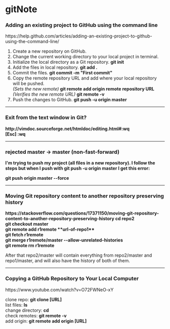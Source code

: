 # gitNote

<h3>Adding an existing project to GitHub using the command line</h3>
https://help.github.com/articles/adding-an-existing-project-to-github-using-the-command-line/

1. Create a new repository on GitHub. 
2. Change the current working directory to your local project in terminal.
3. Initialize the local directory as a Git repository. <strong>git init</strong>
4. Add the files in local repository. <strong>git add .</strong>
5. Commit the files. <strong>git commit -m "First commit"</strong>
6. Copy the remote repository URL and add where your local repository will be pushed. <br/>
    <em>(Sets the new remote)</em> <strong>git remote add origin remote repository URL</strong><br/>
    <em>(Verifies the new remote URL)</em> <strong>git remote -v</strong>
7. Push the changes to GitHub. <strong>git push -u origin master

<hr>

<h3>Exit from the text window in Git?</h3>
http://vimdoc.sourceforge.net/htmldoc/editing.html#:wq
<br/>
[Esc] <strong>:wq</strong> 

<hr>

<h3>rejected master -> master (non-fast-forward)</h3>
<p>I'm trying to push my project (all files in a new repository). I follow the steps but when I push with git push -u origin master I get this error:</p>
<strong>git push origin master --force</strong>

<hr>

<h3>Moving Git repository content to another repository preserving history</h3>
https://stackoverflow.com/questions/17371150/moving-git-repository-content-to-another-repository-preserving-history
<srtong>
cd repo2<br/>
git checkout master<br/>
git remote add r1remote **url-of-repo1**<br/>
git fetch r1remote<br/>
git merge r1remote/master --allow-unrelated-histories<br/>
git remote rm r1remote
</strong>
<p>After that repo2/master will contain everything from repo2/master and repo1/master, and will also have the history of both of them.</p>

<hr>

<h3>Copying a GitHub Repository to Your Local Computer</h3>
https://www.youtube.com/watch?v=O72FWNeO-xY


clone repo: <strong>git clone [URL]</strong><br/>
list files: <strong>ls</strong><br/>
change directory: <strong>cd</strong><br/>
check remotes: <strong>git remote -v</strong><br/>
add origin: <strong>git remote add origin [URL]</strong>

